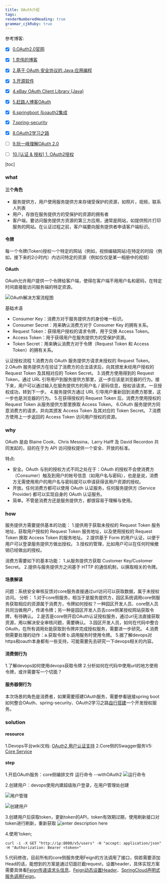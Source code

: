 ```yaml
---
title: OAuth介绍 
tags: 
renderNumberedHeading: true
grammar_cjkRuby: true
---
```


参考博客:
- [x] [0.OAuth2.0官网](https://oauth.net/2/)
- [X] [1.克伟的博客](https://www.cnblogs.com/wangkewei/archive/2011/01/14/1935849.html)
- [x] [2.基于 OAuth 安全协议的 Java 应用编程](https://blog.csdn.net/liuxiao723846/article/details/46890899)
- [x] [3.开源软件](https://www.oschina.net/project/tag/307/oauth)
- [x] [4.eBay OAuth Client Library (Java)](https://www.oschina.net/p/ebay-oauth-java-client)
- [X] [5.赶路人博客OAuth](https://blog.csdn.net/liuxiao723846/article/details/46894827)
- [x] [6.springboot 与oauth2集成](https://blog.csdn.net/chenyongtu110/article/details/82912306)
- [x] [7.spring-security](https://projects.spring.io/spring-security-oauth/docs/oauth2.html)
- [x] [8.OAuth2学习之路](https://my.oschina.net/jast90?q=oauth)
- [ ] [9.阮一峰理解OAuth 2.0](http://www.ruanyifeng.com/blog/2014/05/oauth_2_0.html)
- [ ] [10.[认证 & 授权] 1. OAuth2授权](https://www.cnblogs.com/linianhui/p/oauth2-authorization.html)



[toc]

### what
#### 三个角色
- 服务提供方，用户使用服务提供方来存储受保护的资源，如照片，视频，联系人列表
- 用户，存放在服务提供方的受保护的资源的拥有者
- 客户端，要访问服务提供方资源的第三方应用，通常是网站，如提供照片打印服务的网站。在认证过程之前，客户端要向服务提供者申请客户端标识。
#### 令牌
每一个令牌(Token)授权一个特定的网站（例如，视频编辑网站)在特定的时段（例如，接下来的2小时内）内访问特定的资源（例如仅仅是某一相册中的视频）
#### OAuth
OAuth允许用户提供一个令牌给客户端，使得在客户端不用用户名和密码，在特定时间直接能访问服务端的特定资源。

![OAuth解决方案流程图](./images/1577091589369.png)

基础术语
- Consumer Key：消费方对于服务提供方的身份唯一标识。
- Consumer Secret：用来确认消费方对于 Consumer Key 的拥有关系。
- Request Token：获得用户授权的请求令牌，用于交换 Access Token。
- Access Token：用于获得用户在服务提供方的受保护资源。
- Token Secret：用来确认消费方对于令牌（Request Token 和 Access Token）的拥有关系。

认证授权流程
1.消费方向 OAuth 服务提供方请求未授权的 Request Token。
2.OAuth 服务提供方在验证了消费方的合法请求后，向其颁发未经用户授权的 Request Token 及其相对应的 Token Secret。
3.消费方使用得到的 Request Token，通过 URL 引导用户到服务提供方那里，这一步应该是浏览器的行为。接下来，用户可以通过输入在服务提供方的用户名 / 密码信息，授权该请求。一旦授权成功，转到下一步。
4.服务提供方通过 URL 引导用户重新回到消费方那里，这一步也是浏览器的行为。
5.在获得授权的 Request Token 后，消费方使用授权的 Request Token 从服务提供方那里换取 Access Token。
6.OAuth 服务提供方同意消费方的请求，并向其颁发 Access Token 及其对应的 Token Secret。
7.消费方使用上一步返回的 Access Token 访问用户授权的资源。

### why
OAuth 是由 Blaine Cook、Chris Messina、Larry Halff 及 David Recordon 共同发起的，目的在于为 API 访问授权提供一个安全、开放的标准。

特点:
- 安全。OAuth 与别的授权方式不同之处在于：OAuth 的授权不会使消费方（Consumer）触及到用户的帐号信息（如用户名与密码），也是是说，消费方无需使用用户的用户名与密码就可以申请获得该用户资源的授权。
- 开放。任何消费方都可以使用 OAuth 认证服务，任何服务提供方 (Service Provider) 都可以实现自身的 OAuth 认证服务。
- 简单。不管是消费方还是服务提供方，都很容易于理解与使用。

### how

服务提供方需要提供基本的功能：
1.提供用于获取未授权的 Request Token 服务地址，获取用户授权的 Request Token 服务地址，以及使用授权的 Request Token 换取 Access Token 的服务地址。
2.提供基于 Form 的用户认证，以便于用户可以登录服务提供方做出授权。
3.授权的管理，比如用户可以在任何时候撤销已经做出的授权。

消费方需要如下的基本功能：
1.从服务提供方获取 Customer Key/Customer Secret。
2.提供与服务提供方之间基于 HTTP 的通信机制，以换取相关的令牌。

#### 场景解读
问题：系统安全审核反馈对core服务直接通过url访问可以获取数据，属于未授权访问。
分析：
1.对于core侧服务，相当于是服务提供方，园区系统调用core侧服务获取相应的资源属于消费方，令牌如何授权？一种园区开发人员、core侧人员共同当做用户，传递令牌；另一种是园区开发人员去core侧某授权网站获取令牌，有待确认。
2.是否是core侧开启OAuth认证授权服务，通过url无法直接获取资源，用以解决安全审核问题，需要确认。
3.园区开发人员，如何在代码中整合OAuth，在所有调用处能获取到令牌并完成授权服务，需要进一步研究。
4.消费侧需要处理的动作：a.获取令牌 b.调用服务时使用令牌。
5.据了解devops对https和oauth本身都有一些支持，可能需要先去研究一下devops相关的内容。

#### 消费侧行为
1.了解devops如何使用devops获取令牌
2.分析如何在代码中使用url的地方使用令牌，或许需要写一个切面？

#### 服务器侧行为
本次场景的角色是消费者，如果需要搭建OAuth服务，需要参看链接spring boot如何整合OAuth、spring-security、OAuth2学习之路[自行搭建](https://tools.ietf.org/html/rfc6749)一个开发授权服务。

### solution
#### resource
1.Devops平台wiki文档:
[OAuth2 用户认证支持](https://wiki.megvii-inc.com/pages/viewpage.action?pageId=40608932#id-4.3.6.2OAuth2%E7%94%A8%E6%88%B7%E8%AE%A4%E8%AF%81%E6%94%AF%E6%8C%81-5OAuth2%E6%B5%8B%E8%AF%95%E8%BF%87%E7%A8%8B)
2.Core侧的Swagger服务V5:
[Core Service](http://10.122.100.7:8080/doc/v5/#/)

#### step
1.开启OAuth服务：core侧编排文件 运行命令 --withOAuth2
![运行命令](./images/1577171954195.png)

2.创建用户：devops使用内建超级账户登录，在用户管理处创建

![用户管理](./images/1577172336560.png)

![创建用户](./images/1577172392037.png)

3.创建用户后获取token，更新token的API，token有效期过期，使用刷新接口对token进行刷新，重新获取
![enter description here](./images/1577175577621.png)

4.使用'token;
```
curl -i -X GET "http://ip:8080/v5/users" -H "accept: application/json"  -H "Authorization: Bearer <token>"
```

5.代码修改，目前所有的core侧服务使用Feign的方法调用了接口，倘若需要添加Head的话，能想到的方案是通过切面拦截request，设置header，具体实现方案需要具体看[Feign传递请求头信息](https://blog.csdn.net/AaronSimon/article/details/82711036)、[Feign动态设置Header](https://www.jianshu.com/p/4d3cede9bc88)、[SpringCloud声明式服务调用Feign](https://segmentfault.com/a/1190000012860519)。
